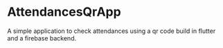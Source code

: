 # AttendancesQrApp
 A simple application to check attendances using a qr code build in flutter and a firebase backend.
